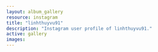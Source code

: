 ```yaml
---
layout: album_gallery
resource: instagram
title: "linhthuyvu91"
description: "Instagram user profile of linhthuyvu91."
active: gallery
images:
---
```

